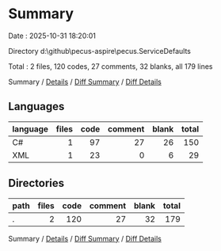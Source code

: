 # Summary

Date : 2025-10-31 18:20:01

Directory d:\\github\\pecus-aspire\\pecus.ServiceDefaults

Total : 2 files,  120 codes, 27 comments, 32 blanks, all 179 lines

Summary / [Details](details.md) / [Diff Summary](diff.md) / [Diff Details](diff-details.md)

## Languages
| language | files | code | comment | blank | total |
| :--- | ---: | ---: | ---: | ---: | ---: |
| C# | 1 | 97 | 27 | 26 | 150 |
| XML | 1 | 23 | 0 | 6 | 29 |

## Directories
| path | files | code | comment | blank | total |
| :--- | ---: | ---: | ---: | ---: | ---: |
| . | 2 | 120 | 27 | 32 | 179 |

Summary / [Details](details.md) / [Diff Summary](diff.md) / [Diff Details](diff-details.md)